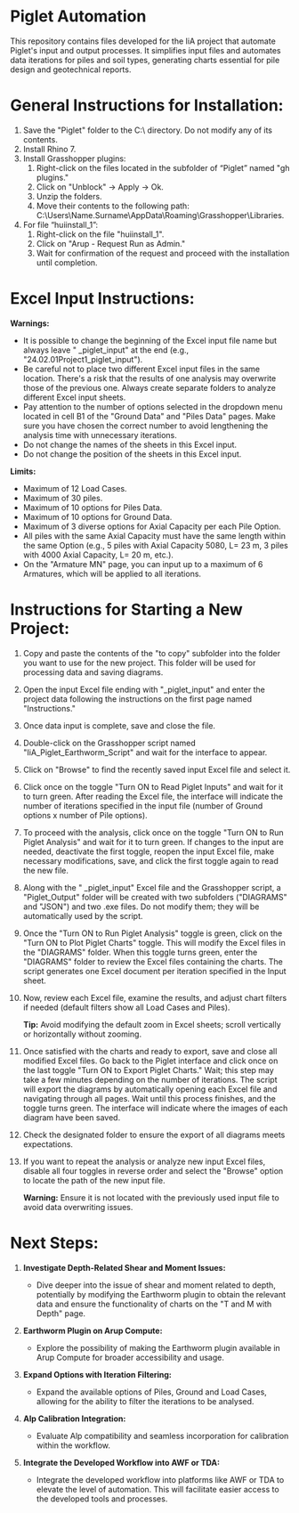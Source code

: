 # Piglet Automation
This repository contains files developed for the IiA project that automate Piglet's input and output processes. It simplifies input files and automates data iterations for piles and soil types, generating charts essential for pile design and geotechnical reports.

# General Instructions for Installation:
1. Save the "Piglet" folder to the C:\ directory. Do not modify any of its contents.
2. Install Rhino 7.
3. Install Grasshopper plugins:
	1. Right-click on the files located in the subfolder of “Piglet” named "gh plugins."
  	2. Click on "Unblock" -> Apply -> Ok.
  	3. Unzip the folders.
  	4. Move their contents to the following path: C:\Users\Name.Surname\AppData\Roaming\Grasshopper\Libraries.
4. For file “huiinstall_1”:
  	1. Right-click on the file "huiinstall_1".
  	2. Click on "Arup - Request Run as Admin."
  	3. Wait for confirmation of the request and proceed with the installation until completion.

# Excel Input Instructions:

**Warnings:**
- It is possible to change the beginning of the Excel input file name but always leave " _piglet_input" at the end (e.g., "24.02.01Project1_piglet_input").
- Be careful not to place two different Excel input files in the same location. There's a risk that the results of one analysis may overwrite those of the previous one. Always create separate folders to analyze different Excel input sheets.
- Pay attention to the number of options selected in the dropdown menu located in cell B1 of the "Ground Data" and "Piles Data" pages. Make sure you have chosen the correct number to avoid lengthening the analysis time with unnecessary iterations.
- Do not change the names of the sheets in this Excel input.
- Do not change the position of the sheets in this Excel input.

**Limits:**
- Maximum of 12 Load Cases.
- Maximum of 30 piles.
- Maximum of 10 options for Piles Data.
- Maximum of 10 options for Ground Data.
- Maximum of 3 diverse options for Axial Capacity per each Pile Option.
- All piles with the same Axial Capacity must have the same length within the same Option (e.g., 5 piles with Axial Capacity 5080, L= 23 m, 3 piles with 4000 Axial Capacity, L= 20 m, etc.).
- On the "Armature MN" page, you can input up to a maximum of 6 Armatures, which will be applied to all iterations.

# Instructions  for Starting a New Project:
1. Copy and paste the contents of the "to copy" subfolder into the folder you want to use for the new project. This folder will be used for processing data and saving diagrams.
2. Open the input Excel file ending with "_piglet_input" and enter the project data following the instructions on the first page named "Instructions."
3. Once data input is complete, save and close the file.
4. Double-click on the Grasshopper script named "IiA_Piglet_Earthworm_Script" and wait for the interface to appear.
5. Click on "Browse" to find the recently saved input Excel file and select it.
6. Click once on the toggle "Turn ON to Read Piglet Inputs" and wait for it to turn green. After reading the Excel file, the interface will indicate the number of iterations specified in the input file (number of Ground options x number of Pile options).
7. To proceed with the analysis, click once on the toggle "Turn ON to Run Piglet Analysis" and wait for it to turn green. If changes to the input are needed, deactivate the first toggle, reopen the input Excel file, make necessary modifications, save, and click the first toggle again to read the new file.
8. Along with the " _piglet_input" Excel file and the Grasshopper script, a "Piglet_Output" folder will be created with two subfolders ("DIAGRAMS" and "JSON") and two .exe files. Do not modify them; they will be automatically used by the script.
9. Once the "Turn ON to Run Piglet Analysis" toggle is green, click on the "Turn ON to Plot Piglet Charts" toggle. This will modify the Excel files in the "DIAGRAMS" folder. When this toggle turns green, enter the "DIAGRAMS" folder to review the Excel files containing the charts. The script generates one Excel document per iteration specified in the Input sheet.
10. Now, review each Excel file, examine the results, and adjust chart filters if needed (default filters show all Load Cases and Piles).

     **Tip:** Avoid modifying the default zoom in Excel sheets; scroll vertically or horizontally without zooming.
12. Once satisfied with the charts and ready to export, save and close all modified Excel files. Go back to the Piglet interface and click once on the last toggle "Turn ON to Export Piglet Charts." Wait; this step may take a few minutes depending on the number of iterations. The script will export the diagrams by automatically opening each Excel file and navigating through all pages. Wait until this process finishes, and the toggle turns green. The interface will indicate where the images of each diagram have been saved.
13. Check the designated folder to ensure the export of all diagrams meets expectations.
14. If you want to repeat the analysis or analyze new input Excel files, disable all four toggles in reverse order and select the "Browse" option to locate the path of the new input file.

    **Warning:** Ensure it is not located with the previously used input file to avoid data overwriting issues.

# Next Steps:
1. **Investigate Depth-Related Shear and Moment Issues:**
  	 - Dive deeper into the issue of shear and moment related to depth, potentially by modifying the Earthworm plugin to obtain the relevant data and ensure the functionality of charts on the "T and M with Depth" page.

2. **Earthworm Plugin on Arup Compute:**
	- Explore the possibility of making the Earthworm plugin available in Arup Compute for broader accessibility and usage.

3. **Expand Options with Iteration Filtering:**
	- Expand the available options of Piles, Ground and Load Cases, allowing for the ability to filter the iterations to be analysed.

4. **Alp Calibration Integration:**
	- Evaluate Alp compatibility and seamless incorporation for calibration within the workflow.

5. **Integrate the Developed Workflow into AWF or TDA:**
  	 - Integrate the developed workflow into platforms like AWF or TDA to elevate the level of automation. This will facilitate easier access to the developed tools and processes.

